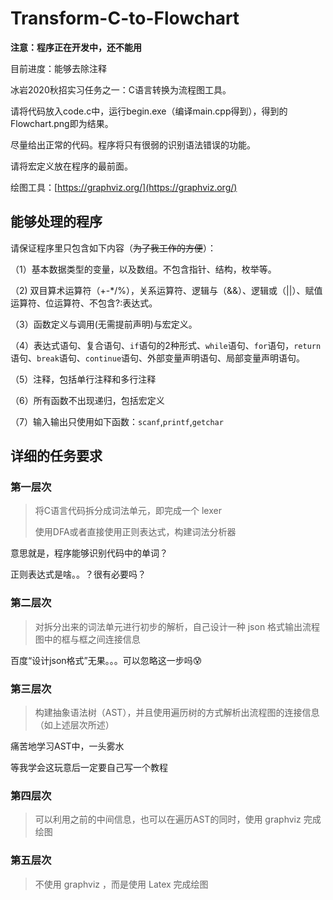 # Transform-C-to-Flowchart

**注意：程序正在开发中，还不能用**

目前进度：能够去除注释

冰岩2020秋招实习任务之一：C语言转换为流程图工具。

请将代码放入code.c中，运行begin.exe（编译main.cpp得到），得到的Flowchart.png即为结果。

尽量给出正常的代码。程序将只有很弱的识别语法错误的功能。

请将宏定义放在程序的最前面。

绘图工具：[https://graphviz.org/](https://graphviz.org/)

## 能够处理的程序

请保证程序里只包含如下内容（~~为了我工作的方便~~）： 

（1）基本数据类型的变量，以及数组。不包含指针、结构，枚举等。

（2) 双目算术运算符（+-*/%），关系运算符、逻辑与（&&）、逻辑或（||）、赋值运算符、位运算符、不包含?:表达式。

（3）函数定义与调用(无需提前声明)与宏定义。

（4）表达式语句、复合语句、`if`语句的2种形式、`while`语句、`for`语句，`return`语句、`break`语句、`continue`语句、外部变量声明语句、局部变量声明语句。

（5）注释，包括单行注释和多行注释

（6）所有函数不出现递归，包括宏定义

（7）输入输出只使用如下函数：`scanf`,`printf`,`getchar`

## 详细的任务要求

### 第一层次

> 将C语言代码拆分成词法单元，即完成一个 lexer
>
> 使用DFA或者直接使用正则表达式，构建词法分析器

意思就是，程序能够识别代码中的单词？

正则表达式是啥。。？很有必要吗？

### 第二层次

> 对拆分出来的词法单元进行初步的解析，自己设计一种 json 格式输出流程图中的框与框之间连接信息

百度“设计json格式”无果。。。可以忽略这一步吗😰

### 第三层次

> 构建抽象语法树（AST），并且使用遍历树的方式解析出流程图的连接信息（如上述层次所述）

痛苦地学习AST中，一头雾水

等我学会这玩意后一定要自己写一个教程

### 第四层次

> 可以利用之前的中间信息，也可以在遍历AST的同时，使用 graphviz 完成绘图

### 第五层次

> 不使用 graphviz ，而是使用 Latex 完成绘图